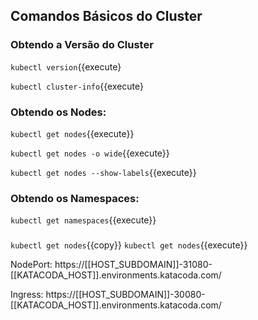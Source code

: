 ## Comandos Básicos do Cluster

### Obtendo a Versão do Cluster

`kubectl version`{{execute}

`kubectl cluster-info`{{execute}

### Obtendo os Nodes:

`kubectl get nodes`{{execute}}

`kubectl get nodes -o wide`{{execute}}

`kubectl get nodes --show-labels`{{execute}}

### Obtendo os Namespaces:

`kubectl get namespaces`{{execute}}

###





`kubectl get nodes`{{copy}}
`kubectl get nodes`{{execute}}

NodePort: https://[[HOST_SUBDOMAIN]]-31080-[[KATACODA_HOST]].environments.katacoda.com/

Ingress: https://[[HOST_SUBDOMAIN]]-30080-[[KATACODA_HOST]].environments.katacoda.com/
